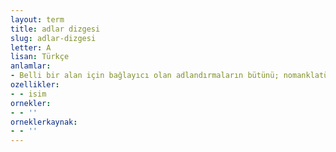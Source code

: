 ```yaml
---
layout: term
title: adlar dizgesi
slug: adlar-dizgesi
letter: A
lisan: Türkçe
anlamlar:
- Belli bir alan için bağlayıcı olan adlandırmaların bütünü; nomanklatür
ozellikler:
- - isim
ornekler:
- - ''
orneklerkaynak:
- - ''
---
```

